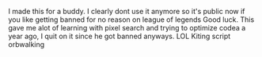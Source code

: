 I made this for a buddy. I clearly dont use it anymore so it's public now if you like getting banned for no reason on league of legends Good luck. This gave me alot of learning with pixel search and trying to optimize codea a year ago, I quit on it since he got banned anyways.
LOL Kiting script orbwalking
